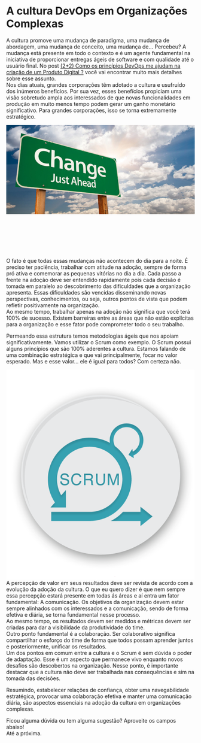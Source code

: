 # A cultura DevOps em Organizações Complexas

A cultura promove uma mudança de paradigma, uma mudança de abordagem, uma mudança de conceito, uma mudança de... Percebeu? A mudança está presente em todo o contexto e é um agente fundamental na iniciativa de proporcionar entregas ágeis de software e com qualidade até o usuário final. No post [(2+2) Como os princípios DevOps me ajudam na criação de um Produto Digital ?](http://blog.concretesolutions.com.br/2016/05/devops-produto-digital/) você vai encontrar muito mais detalhes sobre esse assunto.<br />
Nos dias atuais, grandes corporações têm adotado a cultura e usufruído dos inúmeros beneficios. Por sua vez, esses benefícios propiciam uma visão sobretudo ampla aos interessados de que novas funcionalidades em produção em muito menos tempo podem gerar um ganho monetário significativo. Para grandes corporações, isso se torna extremamente estratégico.<br />

<img align="center" src="change-ahead-website-1024x484.jpg">
<br />
<br />
<br />
<br />
<br />
<br />
<br />

O fato é que todas essas mudanças não acontecem do dia para a noite. É preciso ter paciência, trabalhar com atitude na adoção, sempre de forma pró ativa e comemorar as pequenas vitórias no dia a dia. Cada passo a frente na adoção deve ser entendido rapidamente pois cada decisão é tomada em paralelo ao descobrimento das dificuldades que a organização apresenta. Essas dificuldades são vencidas disseminando novas perspectivas, conhecimentos, ou seja, outros pontos de vista que podem refletir positivamente na organização.<br />
Ao mesmo tempo, trabalhar apenas na adoção não significa que você terá 100% de sucesso. Existem barreiras entre as áreas que não estão explícitas para a organização e esse fator pode comprometer todo o seu trabalho.<br />

Permeando essa estrutura temos metodologias ágeis que nos apoiam significativamente. Vamos utilizar o Scrum como exemplo. O Scrum possui alguns princípios que são 100% aderentes a cultura. Estamos falando de uma combinação estratégica e que vai principalmente, focar no valor esperado. Mas e esse valor... ele é igual para todos? Com certeza não.

<img align="left" src="content_scrum.png">

A percepção de valor em seus resultados deve ser revista de acordo com a evolução da adoção da cultura. O que eu quero dizer é que nem sempre essa percepção estará presente em todas ás áreas e aí entra um fator fundamental: A comunicação.
Os objetivos da organização devem estar sempre alinhados com os interessados e a comunicação, sendo de forma efetiva e diária, se torna fundamental nesse processo.<br />
Ao mesmo tempo, os resultados devem ser medidos e métricas devem ser criadas para dar a visibilidade da produtividade do time.<br />
Outro ponto fundamental é a colaboração. Ser colaborativo significa compartilhar o esforço do time de forma que todos possam aprender juntos e posteriormente, unificar os resultados.<br />
Um dos pontos em comum entre a cultura e o Scrum é sem dúvida o poder de adaptação. Esse é um aspecto que permanece vivo enquanto novos desafios são descobertos na organização. Nesse ponto, é importante destacar que a cultura não deve ser trabalhada nas consequências e sim na tomada das decisões.

Resumindo, estabelecer relações de confiança, obter uma navegabilidade estratégica, provocar uma colaboração efetiva e manter uma comunicação diária, são aspectos essenciais na adoção da cultura em organizações complexas.

Ficou alguma dúvida ou tem alguma sugestão? Aproveite os campos abaixo!  
Até a próxima.
